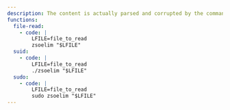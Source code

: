 ```yaml
---
description: The content is actually parsed and corrupted by the command, thus it may not be suitable for arbitrary files.
functions:
  file-read:
    - code: |
        LFILE=file_to_read
        zsoelim "$LFILE"
  suid:
    - code: |
        LFILE=file_to_read
        ./zsoelim "$LFILE"
  sudo:
    - code: |
        LFILE=file_to_read
        sudo zsoelim "$LFILE"
---
```

